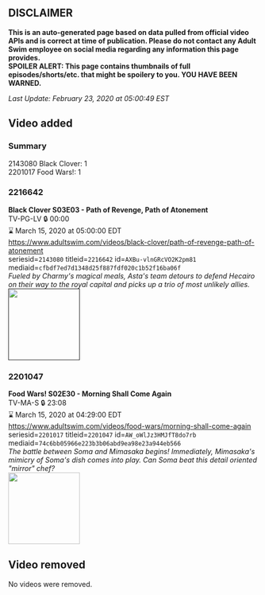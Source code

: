 ## DISCLAIMER
**This is an auto-generated page based on data pulled from official video APIs and is correct at time of publication. Please do not contact any Adult Swim employee on social media regarding any information this page provides.**  
**SPOILER ALERT: This page contains thumbnails of full episodes/shorts/etc. that might be spoilery to you. YOU HAVE BEEN WARNED.**  

_Last Update: February 23, 2020 at 05:00:49 EST_
## Video added
### Summary
2143080 Black Clover: 1  
2201017 Food Wars!: 1  
### 2216642
**Black Clover S03E03 - Path of Revenge, Path of Atonement**  
TV-PG-LV 🔒 00:00  
⌛ March 15, 2020 at 05:00:00 EDT  
https://www.adultswim.com/videos/black-clover/path-of-revenge-path-of-atonement  
seriesid=`2143080` titleid=`2216642` id=`AXBu-vlnGRcVO2K2pm81` mediaid=`cfbdf7ed7d1348d25f887fdf020c1b52f16ba06f`  
_Fueled by Charmy's magical meals, Asta's team detours to defend Hecairo on their way to the royal capital and picks up a trio of most unlikely allies._  
<a href=""><img src="" height="144px" /></a>
### 2201047
**Food Wars! S02E30 - Morning Shall Come Again**  
TV-MA-S 🔒 23:08  
⌛ March 15, 2020 at 04:29:00 EDT  
https://www.adultswim.com/videos/food-wars/morning-shall-come-again  
seriesid=`2201017` titleid=`2201047` id=`AW_oWlJz3HMJfT8do7rb` mediaid=`74c6bb05966e223b3b06abd9ea98e23a944eb566`  
_The battle between Soma and Mimasaka begins! Immediately, Mimasaka's mimicry of Soma's dish comes into play. Can Soma beat this detail oriented "mirror" chef?_  
<a href="https://media.cdn.adultswim.com/uploads/20200127/thumbnails/2_201271353472-FoodWars_030.jpg"><img src="https://media.cdn.adultswim.com/uploads/20200127/thumbnails/2_201271353472-FoodWars_030.jpg" height="144px" /></a>
## Video removed
No videos were removed.  
